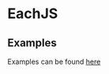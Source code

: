 # EachJS

## Examples
Examples can be found [here](https://github.com/LUCIF680/EachJS/tree/master/src/views)
